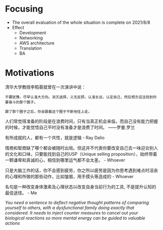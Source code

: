# Focusing
- The overall evaluation of the whole situation is complete on 2021/8/8
- Effect
    - Development
    - Networking
    - AWS architecture
    - Translation
    - BA  

# Motivations
清华大学教授李稻葵就曾在一次演讲中说：
```
不要犹豫，尽早认准大方向。消灭选择，义无反顾，认准长远，认定自己，然后想方设法找到你要奋斗的那个圈子。

跟了那个圈子之后，你会跟着这个圈子不断地往上走。
```

人们常觉得准备的阶段是在浪费时间，只有当真正机会来临，而自己没有能力把握的时候，才能觉悟自己平时没有准备才是浪费了时间。 ——罗曼.罗兰

有所成就的人，都有一个共性，就是逻辑 - Ray Dalio

情商和智商缺了哪个都会被随时出局。但这并不代表你要改变自己去一味迎合别人的文化和口味，只要能找到自己的USP（Unique selling proposition），始终带着一颗谦卑和真诚的心，相信到哪里运气都不会太差。 - Whoever

只是大脑工作的话，你不会感到疲劳，你之所以疲劳是因为你思考遇到难点时沮丧的心理和所做的那些动作，比如皱眉，用手摸头等造成的 - Whoever

名句是一种改变身体激素及心理状态以改变自身当前行为的工具, 不是提升认知的最佳途径。 - Me

*You need a sentence to deflect negative thought patterns of comparing yourself to others, with a dysfunctional family doing exactly that considered. It needs to inject counter measures to cancel out your biological reactions so more mental energy can be guided to valuable actions*